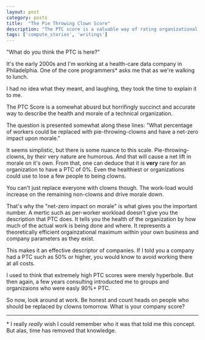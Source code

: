 ```yaml
---
layout: post
category: posts
title:  "The Pie Throwing Clown Score"
description: "The PTC score is a valuable way of rating organizational health. And an efficient way of describing organizations to other people."
tags: ['compute_stories', 'writings']
---
```


"What do you think the PTC is here?"

It's the early 2000s and I'm working at a health-care data company in Philadelphia. One of the core programmers* asks me that as we're walking to lunch.

I had no idea what they meant, and laughing, they took the time to explain it to me.

The PTC Score is a somewhat abusrd but horrifingly succinct and accurate way to describe the health and morale of a technical organization.

The question is presented somewhat along these lines: "What percentage of workers could be replaced with pie-throwing-clowns and have a net-zero impact upon morale."

It seems simplistic, but there is some nuance to this scale. Pie-throwing-clowns, by their very nature are humorous. And that will cause a net lift in morale on it's own. From that, one can deduce that it is __very__ rare for an organization to have a PTC of 0%. Even the healthiest or organizations could use to lose a few people to being clowns.

You can't just replace everyone with clowns though. The work-load would increase on the remaining non-clowns and drive morale down.

That's why the "net-zero impact on morale" is what gives you the important number. A mertic such as per-worker workload doesn't give you the description that PTC does. It tells you the health of the organization by how much of the actual work is being done and where. It represents a theoretically efficient orgainzational maximum within your own business and company parameters as they exist.

This makes it an effective descriptor of companies. If I told you a company had a PTC such as 50% or higher, you would know to avoid working there at all costs.

I used to think that extremely high PTC scores were merely hyperbole. But then again, a few years consulting introducted me to groups and organizaions who were easly 90%+ PTC.

So now, look around at work. Be honest and count heads on people who should be replaced by clowns tomorrow. What is your company score?

---
\* I really _really_ wish I could remember who it was that told me this concept. But alas, time has removed that knowledge.